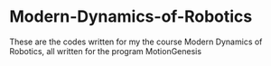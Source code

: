 # Modern-Dynamics-of-Robotics

These are the codes written for my the course Modern Dynamics of Robotics, all written for the program MotionGenesis
